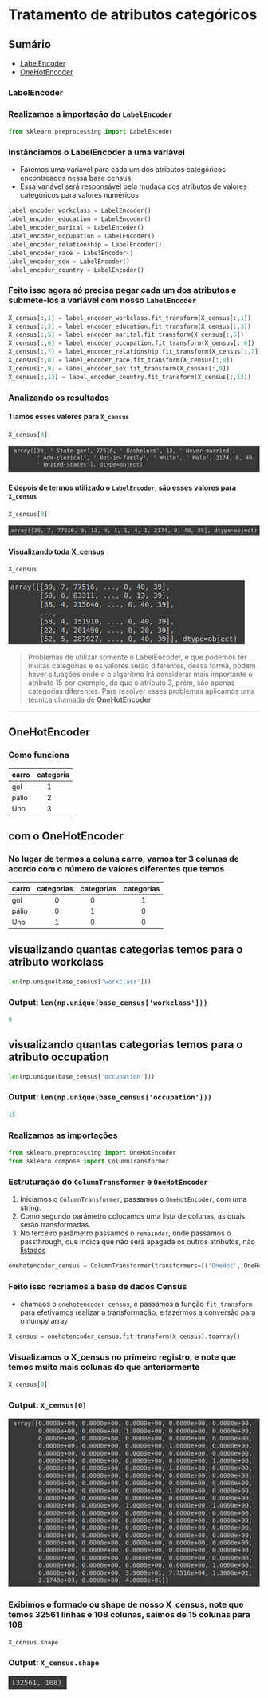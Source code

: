 # Tratamento de atributos categóricos

## Sumário

- [LabelEncoder](#labelencoder)
- [OneHotEncoder](#onehotencoder)

### LabelEncoder

### Realizamos a importação do `LabelEncoder`

```python
from sklearn.preprocessing import LabelEncoder
```

### Instânciamos o LabelEncoder a uma variável

- Faremos uma variavel para cada um dos atributos categóricos encontreados nessa base census
- Essa variável será responsável pela mudaça dos atributos de valores categóricos para valores numéricos

```python
label_encoder_workclass = LabelEncoder()
label_encoder_education = LabelEncoder()
label_encoder_marital = LabelEncoder()
label_encoder_occupation = LabelEncoder()
label_encoder_relationship = LabelEncoder()
label_encoder_race = LabelEncoder()
label_encoder_sex = LabelEncoder()
label_encoder_country = LabelEncoder()
```

### Feito isso agora só precisa pegar cada um dos atributos e submete-los a variável com nosso `LabelEncoder`

```python
X_census[:,1] = label_encoder_workclass.fit_transform(X_census[:,1])
X_census[:,3] = label_encoder_education.fit_transform(X_census[:,3])
X_census[:,5] = label_encoder_marital.fit_transform(X_census[:,5])
X_census[:,6] = label_encoder_occupation.fit_transform(X_census[:,6])
X_census[:,7] = label_encoder_relationship.fit_transform(X_census[:,7])
X_census[:,8] = label_encoder_race.fit_transform(X_census[:,8])
X_census[:,9] = label_encoder_sex.fit_transform(X_census[:,9])
X_census[:,13] = label_encoder_country.fit_transform(X_census[:,13])
```

### Analizando os resultados

#### Tiamos esses valores para `X_census`

```python
X_census[0]
```

![X_censusLabelEncoderAntes](img/X_censusLabelEncoderAntes.png)

#### E depois de termos utilizado o `LabelEncoder`, são esses valores para `X_census`

```python
X_census[0]
```

![X_censusLabelEncoderDepois](img/X_censusLabelEncoderDepois.png)

#### Visualizando toda X_census

```python
X_census
```

![X_censusLabelEncoderDepois](img/X_censusLabelEncoderDepoisCompleto.png)

> Problemas de utilizar somente o LabelEncoder, é que podemos ter muitas categorias e os valores serão diferentes, dessa forma, podem haver situações onde o o algoritmo irá considerar mais importante o atributo 15 por exemplo, do que o atributo 3, prém, são apenas categorias diferentes. Para resolver esses problemas aplicamos uma técnica chamada de **OneHotEncoder**

---------------------------

## OneHotEncoder

### Como funciona

carro  | categoria
-------| ------
gol    |$\quad$ 1
pálio  |$\quad$ 2
Uno    |$\quad$ 3

## com o OneHotEncoder

### No lugar de termos a coluna carro, vamos ter 3 colunas de acordo com o número de valores diferentes que temos

carro  | categorias | categorias | categorias
-------| -----------|------------|-----------
gol    |$\qquad$ 0  |$\quad$ 0   |$\qquad$ 1
pálio  |$\qquad$ 0  |$\quad$ 1   |$\qquad$ 0
Uno    |$\qquad$ 1  |$\quad$ 0   |$\qquad$ 0

## visualizando quantas categorias temos para o atributo workclass

```python
len(np.unique(base_census['workclass']))
```

### Output: `len(np.unique(base_census['workclass']))`

```python
9
```

## visualizando quantas categorias temos para o atributo occupation

```python
len(np.unique(base_census['occupation']))
```

### Output: `len(np.unique(base_census['occupation']))`

```python
15
```

### Realizamos as importações

```python
from sklearn.preprocessing import OneHotEncoder
from sklearn.compose import ColumnTransformer
```

### Estruturação do `ColumnTransformer` e `OneHotEncoder`

1. Iniciamos o `ColumnTransformer`, passamos o `OneHotEncoder`, com uma string.
2. Como segundo parâmetro colocamos uma lista de colunas, as quais serão transformadas.
3. No terceiro parâmetro passamos o `remainder`, onde passamos o passthrough, que indica que não será apagada os outros atributos, não [listados](#estruturação-do-columntransformer-e-onehotencoder)

```python
onehotencoder_census = ColumnTransformer(transformers=[('OneHot', OneHotEncoder(), [1,3,5,6,7,8,9,13])], remainder='passthrough')
```

### Feito isso recriamos a base de dados Census

- chamaos o `onehotencoder_census`, e passamos a função `fit_transform` para efetivamos realizar a transformação, e fazermos a conversão para o numpy array

```python
X_census = onehotencoder_census.fit_transform(X_census).toarray()
```

### Visualizamos o X_census no primeiro registro, e note que temos muito mais colunas do que anteriormente

```python
X_census[0]
```

### Output: `X_census[0]`

![X_census[0]](img/X_census_OHE.png)

### Exibimos o formado ou shape de nosso X_census, note que temos 32561 linhas e 108 colunas, saimos de 15 colunas para 108

```python
X_census.shape
```

### Output: `X_census.shape`

![X_census.shape](img/X_census_shape.png)
